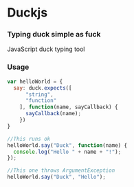 # Duckjs #
### Typing duck simple as fuck ###


JavaScript duck typing tool

### Usage ###

```javascript
var helloWorld = {
  say: duck.expects([
      "string",
      "function"
    ], function(name, sayCallback) {
      sayCallback(name);
    })
}

//This runs ok
helloWorld.say("Duck", function(name) {
  console.log("Hello " + name + "!");
});

//This one throws ArgumentException
helloWorld.say("Duck", "Hello");
```

